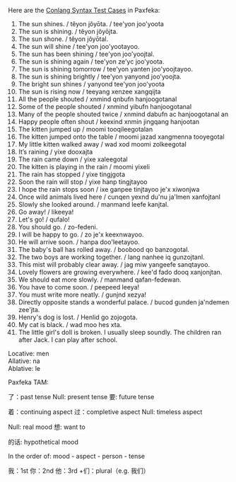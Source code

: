 Here are the [Conlang Syntax Test Cases](https://cofl.github.io/conlang/resources/mirror/conlang-syntax-test-cases.html) in Paxfeka:

 1. The sun shines. / têyon jôyōta. / tee'yon joo'yoota
 2. The sun is shining. / têyon jôyōjta.
 3. The sun shone. / têyon jôyōtal.
 4. The sun will shine / tee'yon joo'yootayoo.
 5. The sun has been shining / tee'yon joo'yoojtal.
 6. The sun is shining again / tee'yon ze'yc joo'yoota.
 7. The sun is shining tomorrow / tee'yon yanten joo'yoojtayoo.
 8. The sun is shining brightly / tee'yon yanyond joo'yoojta.
 9. The bright sun shines / yanyond tee'yon joo'yoota
 10. The sun is rising now / teeyang xenzee xangqijta
 11. All the people shouted / xnmind qnbufn hanjoogotanal
 12. Some of the people shouted / xnmind yibufn hanjoogotanal
 13. Many of the people shouted twice / xnmind dabufn ac hanjoogotanal an
 14. Happy people often shout / keexind xnmin jingqang hanjootan
 15. The kitten jumped up / moomi tooqileegotalan
 16. The kitten jumped onto the table / moomi jazad xangmenna tooyegotal 
 17. My little kitten walked away / wad xod moomi zolkeegotal
 18. It’s raining /  yixe dooxajta
 19. The rain came down / yixe xaleegotal
 20. The kitten is playing in the rain / moomi yixeli 
 21. The rain has stopped / yixe tingjgota
 22. Soon the rain will stop / yixe hanp tingjtayoo
 23. I hope the rain stops soon / ixe ganpee tinjtayoo je'x xiwonjwa
 24. Once wild animals lived here / cunqen yexnd du'nu ja'lmen xanfojtanl
 25. Slowly she looked around. / manmand leefe kanjtal. 
 26. Go away! / likeeya!
 27. Let's go! / qufalo!
 28. You should go. / zo-fedeni.
 29. I will be happy to go. / zo je'x keexnwayoo.
 30. He will arrive soon. / hanpa doo'leetayoo.
 31. The baby's ball has rolled away. / boobood qo banzogotal.
 32. The two boys are working together. / lang nanhee iq gunzojtanl.
 33. This mist will probably clear away. / jag miw yangeefe sanqtayoo.
 34. Lovely flowers are growing everywhere. / kee'd fado dooq xanjonjtan.
 35. We should eat more slowly. / manmand qafan-fedewan.
 36. You have to come soon. / peepeed leeya!
 37. You must write more neatly. / gunjnd xezya!
 38. Directly opposite stands a wonderful palace. / bucod gunden ja'ndemen zee'jta.
 39. Henry's dog is lost. / Henlid go zojogota.
 40. My cat is black. / wad moo hes xta.
 41. The little girl's doll is broken.
I usually sleep soundly.
The children ran after Jack.
I can play after school.

Locative: men\
Allative: na\
Ablative: le

Paxfeka TAM:

了：past tense
Null: present tense
要: future tense

着：continuing aspect
过：completive aspect
Null: timeless aspect

Null: real mood
想: want to

的话: hypothetical mood

In the order of:
mood - aspect - person - tense

我：1st
你：2nd
他：3rd
+们：plural（e.g. 我们）